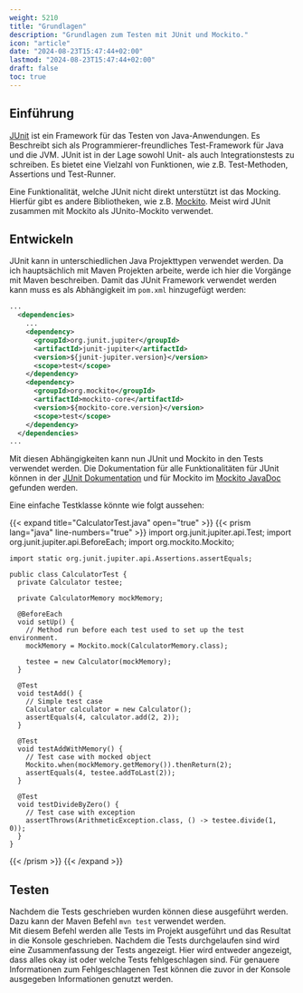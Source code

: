 ```yaml
---
weight: 5210
title: "Grundlagen"
description: "Grundlagen zum Testen mit JUnit und Mockito."
icon: "article"
date: "2024-08-23T15:47:44+02:00"
lastmod: "2024-08-23T15:47:44+02:00"
draft: false
toc: true
---
```


## Einführung

[JUnit](https://junit.org/junit5/) ist ein Framework für das Testen von Java-Anwendungen.
Es Beschreibt sich als Programmierer-freundliches Test-Framework für Java und die JVM.
JUnit ist in der Lage sowohl Unit- als auch Integrationstests zu schreiben.
Es bietet eine Vielzahl von Funktionen, wie z.B. Test-Methoden, Assertions und Test-Runner.

Eine Funktionalität, welche JUnit nicht direkt unterstützt ist das Mocking.  
Hierfür gibt es andere Bibliotheken, wie z.B. [Mockito](https://site.mockito.org/).
Meist wird JUnit zusammen mit Mockito als JUnito-Mockito verwendet.

## Entwickeln

JUnit kann in unterschiedlichen Java Projekttypen verwendet werden.
Da ich hauptsächlich mit Maven Projekten arbeite, werde ich hier die Vorgänge mit Maven beschreiben.
Damit das JUnit Framework verwendet werden kann muss es als Abhängigkeit im `pom.xml` hinzugefügt werden:

```xml
...
  <dependencies>
    ...
    <dependency>
      <groupId>org.junit.jupiter</groupId>
      <artifactId>junit-jupiter</artifactId>
      <version>${junit-jupiter.version}</version>
      <scope>test</scope>
    </dependency>
    <dependency>
      <groupId>org.mockito</groupId>
      <artifactId>mockito-core</artifactId>
      <version>${mockito-core.version}</version>
      <scope>test</scope>
    </dependency>
  </dependencies>
...
```

Mit diesen Abhängigkeiten kann nun JUnit und Mockito in den Tests verwendet werden.
Die Dokumentation für alle Funktionalitäten für JUnit können in der [JUnit Dokumentation](https://junit.org/junit5/docs/current/user-guide/) und
für Mockito im [Mockito JavaDoc](https://site.mockito.org/javadoc/current/org/mockito/Mockito.html) gefunden werden.

Eine einfache Testklasse könnte wie folgt aussehen:

{{< expand title="CalculatorTest.java" open="true" >}}
  {{< prism lang="java" line-numbers="true" >}}
    import org.junit.jupiter.api.Test;
    import org.junit.jupiter.api.BeforeEach;
    import org.mockito.Mockito;

    import static org.junit.jupiter.api.Assertions.assertEquals;

    public class CalculatorTest {
      private Calculator testee;

      private CalculatorMemory mockMemory;

      @BeforeEach
      void setUp() {
        // Method run before each test used to set up the test environment.
        mockMemory = Mockito.mock(CalculatorMemory.class);

        testee = new Calculator(mockMemory);
      }

      @Test
      void testAdd() {
        // Simple test case
        Calculator calculator = new Calculator();
        assertEquals(4, calculator.add(2, 2));
      }

      @Test
      void testAddWithMemory() {
        // Test case with mocked object
        Mockito.when(mockMemory.getMemory()).thenReturn(2);
        assertEquals(4, testee.addToLast(2));
      }

      @Test
      void testDivideByZero() {
        // Test case with exception
        assertThrows(ArithmeticException.class, () -> testee.divide(1, 0));
      }
    }
  {{< /prism >}}
{{< /expand >}}

## Testen

Nachdem die Tests geschrieben wurden können diese ausgeführt werden.
Dazu kann der Maven Befehl `mvn test` verwendet werden.  
Mit diesem Befehl werden alle Tests im Projekt ausgeführt und das Resultat in die Konsole geschrieben.
Nachdem die Tests durchgelaufen sind wird eine Zusammenfassung der Tests angezeigt.
Hier wird entweder angezeigt, dass alles okay ist oder welche Tests fehlgeschlagen sind.
Für genauere Informationen zum Fehlgeschlagenen Test können die zuvor in der Konsole ausgegeben Informationen genutzt werden.
